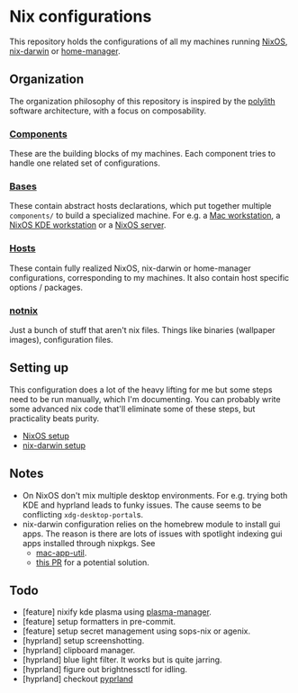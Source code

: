 # Nix configurations
This repository holds the configurations of all my machines running [NixOS](https://nixos.org/), [nix-darwin](https://github.com/nix-darwin/nix-darwin) or [home-manager](https://github.com/nix-community/home-manager).

## Organization
The organization philosophy of this repository is inspired by the [polylith](https://polylith.gitbook.io/polylith) software architecture, with a focus on composability.

### [Components](./components/)
These are the building blocks of my machines. Each component tries to handle one related set of configurations.

### [Bases](./bases/)
These contain abstract hosts declarations, which put together multiple `components/` to build a specialized machine. For e.g. a [Mac workstation](./bases/darwin/workstation.nix), a [NixOS KDE workstation](./bases/nixos/desktop-environment/k) or a [NixOS server](./bases/nixos/flavor/server.nix).

### [Hosts](./hosts/)
These contain fully realized NixOS, nix-darwin or home-manager configurations, corresponding to my machines. It also contain host specific options / packages.

### [notnix](./notnix/)
Just a bunch of stuff that aren't nix files. Things like binaries (wallpaper images), configuration files.

## Setting up
This configuration does a lot of the heavy lifting for me but some steps need to be run manually, which I'm documenting. You can probably write some advanced nix code that'll eliminate some of these steps, but practicality beats purity.

- [NixOS setup](./bases/nixos/README.md)
- [nix-darwin setup](./bases/darwin/README.md)

## Notes
- On NixOS don't mix multiple desktop environments. For e.g. trying both KDE and hyprland leads to funky issues. The cause seems to be conflicting `xdg-desktop-portal`s.
- nix-darwin configuration relies on the homebrew module to install gui apps. The reason is there are lots of issues with spotlight indexing gui apps installed through nixpkgs. See
  - [mac-app-util](https://github.com/hraban/mac-app-util).
  - [this PR](https://github.com/nix-darwin/nix-darwin/pull/1396#issuecomment-3150075769) for a potential solution.

## Todo
- [feature] nixify kde plasma using [plasma-manager](https://github.com/nix-community/plasma-manager).
- [feature] setup formatters in pre-commit.
- [feature] setup secret management using sops-nix or agenix.
- [hyprland] setup screenshotting.
- [hyprland] clipboard manager.
- [hyprland] blue light filter. It works but is quite jarring.
- [hyprland] figure out brightnessctl for idling.
- [hyprland] checkout [pyprland](https://github.com/hyprland-community/pyprland)
